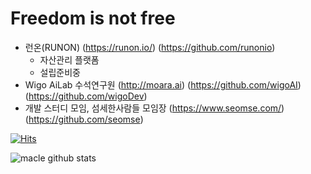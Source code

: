 # Freedom is not free
- 런온(RUNON) (https://runon.io/) (https://github.com/runonio) 
  - 자산관리 플랫폼
  - 설립준비중
- Wigo AiLab 수석연구원 (http://moara.ai) (https://github.com/wigoAI) (https://github.com/wigoDev)
- 개발 스터디 모임, 섬세한사람들 모임장 (https://www.seomse.com/) (https://github.com/seomse)

[![Hits](https://hits.seeyoufarm.com/api/count/incr/badge.svg?url=https%3A%2F%2Fgithub.com%2Fmacle86%2Fhit-counter&count_bg=%2379C83D&title_bg=%23555555&icon=&icon_color=%23E7E7E7&title=hits&edge_flat=false)](https://hits.seeyoufarm.com)

![macle github stats](https://github-readme-stats.vercel.app/api?username=macle86&show_icons=ture&hide_rank=true&count_private=true&hide=stars,issues)


